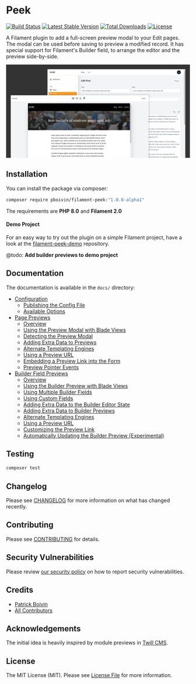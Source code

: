 # Peek

<p>
<a href="https://github.com/pboivin/filament-peek/actions"><img src="https://github.com/pboivin/filament-peek/workflows/run-tests/badge.svg" alt="Build Status"></a>
<a href="https://packagist.org/packages/pboivin/filament-peek"><img src="https://img.shields.io/packagist/v/pboivin/filament-peek" alt="Latest Stable Version"></a>
<a href="https://packagist.org/packages/pboivin/filament-peek"><img src="http://poser.pugx.org/pboivin/filament-peek/downloads" alt="Total Downloads"></a>
<a href="https://packagist.org/packages/pboivin/filament-peek"><img src="https://img.shields.io/packagist/l/pboivin/filament-peek" alt="License"></a>
</p>

A Filament plugin to add a full-screen preview modal to your Edit pages. The modal can be used before saving to preview a modified record. It has special support for Filament's Builder field, to arrange the editor and the preview side-by-side.

![Screenshots of the edit page and preview modal](./art/01-demo.jpg)

## Installation

You can install the package via composer:

```bash
composer require pboivin/filament-peek:"1.0.0-alpha1"
```

The requirements are **PHP 8.0** and **Filament 2.0**

#### Demo Project

For an easy way to try out the plugin on a simple Filament project, have a look at the [filament-peek-demo](https://github.com/pboivin/filament-peek-demo) repository.

@todo: **Add builder previews to demo project**

## Documentation

The documentation is available in the `docs/` directory:

<!-- BEGIN_TOC -->

- [Configuration](./docs/configuration.md)
    - [Publishing the Config File](./docs/configuration.md#publishing-the-config-file)
    - [Available Options](./docs/configuration.md#available-options)
- [Page Previews](./docs/page-previews.md)
    - [Overview](./docs/page-previews.md#overview)
    - [Using the Preview Modal with Blade Views](./docs/page-previews.md#using-the-preview-modal-with-blade-views)
    - [Detecting the Preview Modal](./docs/page-previews.md#detecting-the-preview-modal)
    - [Adding Extra Data to Previews](./docs/page-previews.md#adding-extra-data-to-previews)
    - [Alternate Templating Engines](./docs/page-previews.md#alternate-templating-engines)
    - [Using a Preview URL](./docs/page-previews.md#using-a-preview-url)
    - [Embedding a Preview Link into the Form](./docs/page-previews.md#embedding-a-preview-link-into-the-form)
    - [Preview Pointer Events](./docs/page-previews.md#preview-pointer-events)
- [Builder Field Previews](./docs/builder-field-previews.md)
    - [Overview](./docs/builder-field-previews.md#overview)
    - [Using the Builder Preview with Blade Views](./docs/builder-field-previews.md#using-the-builder-preview-with-blade-views)
    - [Using Multiple Builder Fields](./docs/builder-field-previews.md#using-multiple-builder-fields)
    - [Using Custom Fields](./docs/builder-field-previews.md#using-custom-fields)
    - [Adding Extra Data to the Builder Editor State](./docs/builder-field-previews.md#adding-extra-data-to-the-builder-editor-state)
    - [Adding Extra Data to Builder Previews](./docs/builder-field-previews.md#adding-extra-data-to-builder-previews)
    - [Alternate Templating Engines](./docs/builder-field-previews.md#alternate-templating-engines)
    - [Using a Preview URL](./docs/builder-field-previews.md#using-a-preview-url)
    - [Customizing the Preview Link](./docs/builder-field-previews.md#customizing-the-preview-link)
    - [Automatically Updating the Builder Preview (Experimental)](./docs/builder-field-previews.md#automatically-updating-the-builder-preview-experimental)

<!-- END_TOC -->

## Testing

```bash
composer test
```

## Changelog

Please see [CHANGELOG](CHANGELOG.md) for more information on what has changed recently.

## Contributing

Please see [CONTRIBUTING](.github/CONTRIBUTING.md) for details.

## Security Vulnerabilities

Please review [our security policy](../../security/policy) on how to report security vulnerabilities.

## Credits

- [Patrick Boivin](https://github.com/pboivin)
- [All Contributors](../../contributors)

## Acknowledgements

The initial idea is heavily inspired by module previews in [Twill CMS](https://twillcms.com/).

## License

The MIT License (MIT). Please see [License File](LICENSE.md) for more information.
